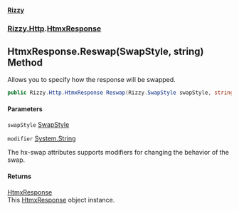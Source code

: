 #### [Rizzy](index 'index')
### [Rizzy.Http](Rizzy.Http 'Rizzy.Http').[HtmxResponse](Rizzy.Http.HtmxResponse 'Rizzy.Http.HtmxResponse')

## HtmxResponse.Reswap(SwapStyle, string) Method

Allows you to specify how the response will be swapped.

```csharp
public Rizzy.Http.HtmxResponse Reswap(Rizzy.SwapStyle swapStyle, string? modifier=null);
```
#### Parameters

<a name='Rizzy.Http.HtmxResponse.Reswap(Rizzy.SwapStyle,string).swapStyle'></a>

`swapStyle` [SwapStyle](Rizzy.SwapStyle 'Rizzy.SwapStyle')

<a name='Rizzy.Http.HtmxResponse.Reswap(Rizzy.SwapStyle,string).modifier'></a>

`modifier` [System.String](https://docs.microsoft.com/en-us/dotnet/api/System.String 'System.String')

The hx-swap attributes supports modifiers for changing the behavior of the swap.

#### Returns
[HtmxResponse](Rizzy.Http.HtmxResponse 'Rizzy.Http.HtmxResponse')  
This [HtmxResponse](Rizzy.Http.HtmxResponse 'Rizzy.Http.HtmxResponse') object instance.